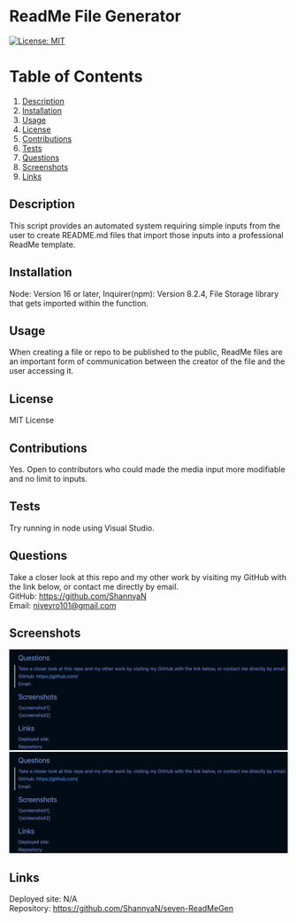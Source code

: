 # ReadMe File Generator  
[![License: MIT](https://img.shields.io/badge/License-MIT-yellow.svg)](https://opensource.org/licenses/MIT)  
  
 # Table of Contents  
   
1. [Description](#description)  
2. [Installation](#installation)  
3. [Usage](#usage)  
4. [License](#license)  
5. [Contributions](#contributions)  
6. [Tests](#tests)  
7. [Questions](#questions)  
8. [Screenshots](#screenshots)  
9. [Links](#links)  
## Description  
This script provides an automated system requiring simple inputs from the user to create README.md files that import those inputs into a professional ReadMe template.  
  
## Installation  
Node: Version 16 or later, Inquirer(npm): Version 8.2.4, File Storage library that gets imported within the function.  
  
## Usage  
When creating a file or repo to be published to the public, ReadMe files are an important form of communication between the creator of the file and the user accessing it.    
  
## License  
MIT License  
  
## Contributions  
Yes. Open to contributors who could made the media input more modifiable and no limit to inputs.    
   
## Tests   
Try running in node using Visual Studio.   
   
## Questions  
Take a closer look at this repo and my other work by visiting my GitHub with the link below, or contact me directly by email.  
GitHub: https://github.com/ShannyaN   
Email: niveyro101@gmail.com   
## Screenshots  
![screenshot1](images/templateBottom.png)  
![screenshot2](images/templateBottom.png)  
## Links  
Deployed site: N/A  
Repository: https://github.com/ShannyaN/seven-ReadMeGen